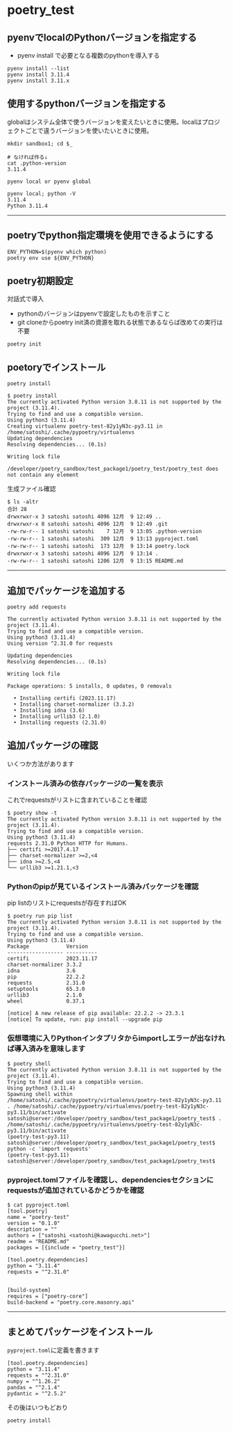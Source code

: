 # poetry_test

## pyenvでlocalのPythonバージョンを指定する
- pyenv install で必要となる複数のpythonを導入する
```
pyenv install --list
pyenv install 3.11.4
pyenv install 3.11.x
```

## 使用するpythonバージョンを指定する
globalはシステム全体で使うバージョンを変えたいときに使用。localはプロジェクトごとで違うバージョンを使いたいときに使用。
```
mkdir sandbox1; cd $_

# なければ作る↓
cat .python-version
3.11.4

pyenv local or pyenv global
```

```
pyenv local; python -V
3.11.4
Python 3.11.4
```
---
## poetryでpython指定環境を使用できるようにする
```
ENV_PYTHON=$(pyenv which python)
poetry env use ${ENV_PYTHON}
```

## poetry初期設定
対話式で導入
- pythonのバージョンはpyenvで設定したものを示すこと
- git cloneからpoetry init済の資源を取れる状態であるならば改めての実行は不要
```
poetry init
```
## poetoryでインストール
```
poetry install

$ poetry install
The currently activated Python version 3.8.11 is not supported by the project (3.11.4).
Trying to find and use a compatible version. 
Using python3 (3.11.4)
Creating virtualenv poetry-test-82y1yN3c-py3.11 in /home/satoshi/.cache/pypoetry/virtualenvs
Updating dependencies
Resolving dependencies... (0.1s)

Writing lock file

/developer/poetry_sandbox/test_package1/poetry_test/poetry_test does not contain any element
```
生成ファイル確認
```
$ ls -altr
合計 28
drwxrwxr-x 3 satoshi satoshi 4096 12月  9 12:49 ..
drwxrwxr-x 8 satoshi satoshi 4096 12月  9 12:49 .git
-rw-rw-r-- 1 satoshi satoshi    7 12月  9 13:05 .python-version
-rw-rw-r-- 1 satoshi satoshi  309 12月  9 13:13 pyproject.toml
-rw-rw-r-- 1 satoshi satoshi  173 12月  9 13:14 poetry.lock
drwxrwxr-x 3 satoshi satoshi 4096 12月  9 13:14 .
-rw-rw-r-- 1 satoshi satoshi 1206 12月  9 13:15 README.md
```
---

## 追加でパッケージを追加する
```
poetry add requests

The currently activated Python version 3.8.11 is not supported by the project (3.11.4).
Trying to find and use a compatible version. 
Using python3 (3.11.4)
Using version ^2.31.0 for requests

Updating dependencies
Resolving dependencies... (0.1s)

Writing lock file

Package operations: 5 installs, 0 updates, 0 removals

  • Installing certifi (2023.11.17)
  • Installing charset-normalizer (3.3.2)
  • Installing idna (3.6)
  • Installing urllib3 (2.1.0)
  • Installing requests (2.31.0)
```
## 追加パッケージの確認
いくつか方法があります

### インストール済みの依存パッケージの一覧を表示
これでrequestsがリストに含まれていることを確認
```
$ poetry show -t
The currently activated Python version 3.8.11 is not supported by the project (3.11.4).
Trying to find and use a compatible version. 
Using python3 (3.11.4)
requests 2.31.0 Python HTTP for Humans.
├── certifi >=2017.4.17
├── charset-normalizer >=2,<4
├── idna >=2.5,<4
└── urllib3 >=1.21.1,<3
```

### Pythonのpipが見ているインストール済みパッケージを確認
pip listのリストにrequestsが存在すればOK
```
$ poetry run pip list
The currently activated Python version 3.8.11 is not supported by the project (3.11.4).
Trying to find and use a compatible version. 
Using python3 (3.11.4)
Package            Version
------------------ ----------
certifi            2023.11.17
charset-normalizer 3.3.2
idna               3.6
pip                22.2.2
requests           2.31.0
setuptools         65.3.0
urllib3            2.1.0
wheel              0.37.1

[notice] A new release of pip available: 22.2.2 -> 23.3.1
[notice] To update, run: pip install --upgrade pip
```
### 仮想環境に入りPythonインタプリタからimportしエラーが出なければ導入済みを意味します
```
$ poetry shell
The currently activated Python version 3.8.11 is not supported by the project (3.11.4).
Trying to find and use a compatible version. 
Using python3 (3.11.4)
Spawning shell within /home/satoshi/.cache/pypoetry/virtualenvs/poetry-test-82y1yN3c-py3.11
. /home/satoshi/.cache/pypoetry/virtualenvs/poetry-test-82y1yN3c-py3.11/bin/activate
satoshi@server:/developer/poetry_sandbox/test_package1/poetry_test$ . /home/satoshi/.cache/pypoetry/virtualenvs/poetry-test-82y1yN3c-py3.11/bin/activate
(poetry-test-py3.11) satoshi@server:/developer/poetry_sandbox/test_package1/poetry_test$ python -c 'import requests'
(poetry-test-py3.11) satoshi@server:/developer/poetry_sandbox/test_package1/poetry_test$ 
```

### pyproject.tomlファイルを確認し、dependenciesセクションにrequestsが追加されているかどうかを確認
```
$ cat pyproject.toml 
[tool.poetry]
name = "poetry-test"
version = "0.1.0"
description = ""
authors = ["satoshi <satoshi@kawagucchi.net>"]
readme = "README.md"
packages = [{include = "poetry_test"}]

[tool.poetry.dependencies]
python = "3.11.4"
requests = "^2.31.0"


[build-system]
requires = ["poetry-core"]
build-backend = "poetry.core.masonry.api"
```
---
## まとめてパッケージをインストール
`pyproject.toml`に定義を書きます
```
[tool.poetry.dependencies]
python = "3.11.4"
requests = "^2.31.0"
numpy = "^1.26.2"
pandas = "^2.1.4"
pydantic = "^2.5.2"
```
その後はいつもどおり
```
poetry install
```